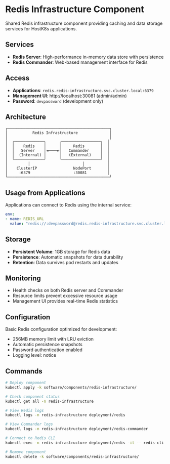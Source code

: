 # Redis Infrastructure Component

Shared Redis infrastructure component providing caching and data storage services for HostK8s applications.

## Services

- **Redis Server**: High-performance in-memory data store with persistence
- **Redis Commander**: Web-based management interface for Redis

## Access

- **Applications**: `redis.redis-infrastructure.svc.cluster.local:6379`
- **Management UI**: http://localhost:30081 (admin/admin)
- **Password**: `devpassword` (development only)

## Architecture

```
┌─────────────────────────────────────────────┐
│           Redis Infrastructure              │
│                                             │
│  ┌─────────────┐      ┌─────────────────┐  │
│  │    Redis    │      │     Redis       │  │
│  │   Server    │◄────►│   Commander     │  │
│  │  (Internal) │      │   (External)    │  │
│  └─────────────┘      └─────────────────┘  │
│         │                       │          │
│    ClusterIP                NodePort       │
│     :6379                   :30081         │
└─────────────────────────────────────────────┘
```

## Usage from Applications

Applications can connect to Redis using the internal service:

```yaml
env:
- name: REDIS_URL
  value: "redis://:devpassword@redis.redis-infrastructure.svc.cluster.local:6379"
```

## Storage

- **Persistent Volume**: 1GB storage for Redis data
- **Persistence**: Automatic snapshots for data durability
- **Retention**: Data survives pod restarts and updates

## Monitoring

- Health checks on both Redis server and Commander
- Resource limits prevent excessive resource usage
- Management UI provides real-time Redis statistics

## Configuration

Basic Redis configuration optimized for development:
- 256MB memory limit with LRU eviction
- Automatic persistence snapshots
- Password authentication enabled
- Logging level: notice

## Commands

```bash
# Deploy component
kubectl apply -k software/components/redis-infrastructure/

# Check component status
kubectl get all -n redis-infrastructure

# View Redis logs
kubectl logs -n redis-infrastructure deployment/redis

# View Commander logs
kubectl logs -n redis-infrastructure deployment/redis-commander

# Connect to Redis CLI
kubectl exec -n redis-infrastructure deployment/redis -it -- redis-cli -a devpassword

# Remove component
kubectl delete -k software/components/redis-infrastructure/
```
